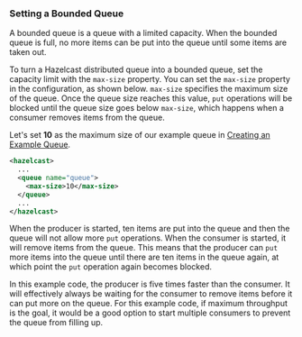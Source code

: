 ### Setting a Bounded Queue

A bounded queue is a queue with a limited capacity. When the bounded queue is full, no more items can be put into the queue until some items are taken out.

To turn a Hazelcast distributed queue into a bounded queue, set the capacity limit with the `max-size` property. You can set the `max-size` property in the configuration, as shown below. `max-size` specifies the maximum size of the queue. Once the queue size reaches this value, `put` operations will be blocked until the queue size goes below `max-size`, which happens when a consumer removes items from the queue.

Let's set **10** as the maximum size of our example queue in [Creating an Example Queue](#creating-an-example-queue).


```xml
<hazelcast>
  ...
  <queue name="queue">
    <max-size>10</max-size>
  </queue>
  ...
</hazelcast>
```

When the producer is started, ten items are put into the queue and then the queue will not allow more `put` operations. When the consumer is started, it will remove items from the queue. This means that the producer can `put` more items into the queue until there are ten items in the queue again, at which point the `put` operation again becomes blocked.

In this example code, the producer is five times faster than the consumer. It will effectively always be waiting for the consumer to remove items before it can put more on the queue. For this example code, if maximum throughput is the goal, it would be a good option to start multiple consumers to prevent the queue from filling up.
  
